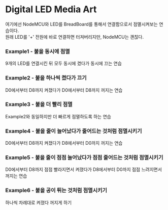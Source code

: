 Digital LED Media Art
=====================

여기에선 NodeMCU와 LED를 BreadBoard를 통해서 연결함으로서 점멸시켜보는 연습이다.  
원래 LED를 '+' 전원에 바로 연결하면 터져버리지만, NodeMCU는 괜찮다.
  
  
### Example1 - 불을 동시에 점멸 ###
9개의 LED를 연결시킨 뒤 모두 동시에 켰다가 동시에 끄는 연습

### Example2 - 불을 하나씩 켰다가 끄기 ###
D0에서부터 D8까지 켜졌다가 D0에서부터 D8까지 꺼지는 연습

### Example3 - 불을 더 빨리 점멸 ###
Example2와 동일하지만 더 빠르게 점멸하도록 하는 연습

### Example4 - 불을 줄이 늘어났다가 줄어드는 것처럼 점멸시키기 ###
D0에서부터 D8까지 켜졌다가 D8에서부터 D0까지 꺼지는 연습

### Example5 - 불을 줄이 점점 늘어났다가 점점 줄어드는 것처럼 점멸시키기 ###
D0에서부터 D8까지 점점 빨라지면서 켜졌다가 D8에서부터 D0까지 점점 느려지면서 꺼지는 연습

### Example6 - 불을 공이 튀는 것처럼 점멸시키기 ###
하나씩 차례대로 켜졌다 꺼지게 하기

